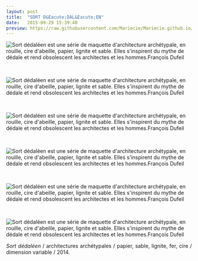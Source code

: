 ```yaml
---
layout: post
title:  "SORT D&Eacute;DAL&Eacute;EN"
date:   2015-09-29 15:39:40
preview: https://raw.githubusercontent.com/Mariecie/Mariecie.github.io/master/images/Sort-dedaleen-preview.jpg
---
```


<img src="https://raw.githubusercontent.com/Mariecie/Mariecie.github.io/master/images/sort-dedaleen.jpg" alt="Sort d&eacute;dal&eacute;en est une s&eacute;rie de maquette d'architecture arch&eacute;typale, en rouille, cire d'abeille, papier, lignite et sable. Elles s'inspirent du mythe de d&eacute;dale et rend obsolescent les architectes et les hommes.Fran&ccedil;ois Dufeil">
<p>&nbsp;</p>

<img src="https://raw.githubusercontent.com/Mariecie/Mariecie.github.io/master/images/Sort-dedaleen(2).jpg" alt="Sort d&eacute;dal&eacute;en est une s&eacute;rie de maquette d'architecture arch&eacute;typale, en rouille, cire d'abeille, papier, lignite et sable. Elles s'inspirent du mythe de d&eacute;dale et rend obsolescent les architectes et les hommes.Fran&ccedil;ois Dufeil">
<p>&nbsp;</p>

<img src="https://raw.githubusercontent.com/Mariecie/Mariecie.github.io/master/images/Sort-dedaleen(3).jpg" alt="Sort d&eacute;dal&eacute;en est une s&eacute;rie de maquette d'architecture arch&eacute;typale, en rouille, cire d'abeille, papier, lignite et sable. Elles s'inspirent du mythe de d&eacute;dale et rend obsolescent les architectes et les hommes.Fran&ccedil;ois Dufeil">
<p>&nbsp;</p>

<img src="https://raw.githubusercontent.com/Mariecie/Mariecie.github.io/master/images/Sort-dedaleen(4).jpg" alt="Sort d&eacute;dal&eacute;en est une s&eacute;rie de maquette d'architecture arch&eacute;typale, en rouille, cire d'abeille, papier, lignite et sable. Elles s'inspirent du mythe de d&eacute;dale et rend obsolescent les architectes et les hommes.Fran&ccedil;ois Dufeil">
<p>&nbsp;</p>

<img src="https://raw.githubusercontent.com/Mariecie/Mariecie.github.io/master/images/Sort-dedaleen(5).jpg" alt="Sort d&eacute;dal&eacute;en est une s&eacute;rie de maquette d'architecture arch&eacute;typale, en rouille, cire d'abeille, papier, lignite et sable. Elles s'inspirent du mythe de d&eacute;dale et rend obsolescent les architectes et les hommes.Fran&ccedil;ois Dufeil">
<p>&nbsp;</p>

<img src="https://raw.githubusercontent.com/Mariecie/Mariecie.github.io/master/images/Sort-dedaleen(6).jpg" alt="Sort d&eacute;dal&eacute;en est une s&eacute;rie de maquette d'architecture arch&eacute;typale, en rouille, cire d'abeille, papier, lignite et sable. Elles s'inspirent du mythe de d&eacute;dale et rend obsolescent les architectes et les hommes.Fran&ccedil;ois Dufeil">

<p style="text-align:justify">
<span style="font-style: italic;">Sort d&eacute;dal&eacute;en</span> / architectures arch&eacute;typales / papier, sable, lignite, fer, cire / dimension variable / 2014.
</p>
